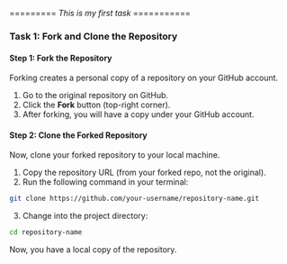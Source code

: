 ========= *This is my first task* ===========


### **Task 1: Fork and Clone the Repository**  

#### **Step 1: Fork the Repository**  
Forking creates a personal copy of a repository on your GitHub account.  

1. Go to the original repository on GitHub.  
2. Click the **Fork** button (top-right corner).  
3. After forking, you will have a copy under your GitHub account.  

#### **Step 2: Clone the Forked Repository**  
Now, clone your forked repository to your local machine.  

1. Copy the repository URL (from your forked repo, not the original).  
2. Run the following command in your terminal:  

```sh
git clone https://github.com/your-username/repository-name.git
```

3. Change into the project directory:  

```sh
cd repository-name
```

Now, you have a local copy of the repository. 
